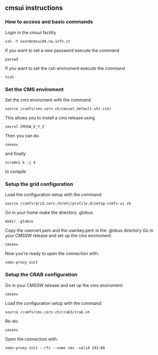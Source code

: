 cmsui instructions
----------
### How to access and basic commands

Login in the cmsui facility
```
ssh -Y user@cmsui04.na.infn.it
```
If you want to set a new password execute the command
```
passwd
```
If you want to set the csh enviroment execute the command
```
tcsh
```

### Set the CMS enviroment
Set the cms enviroment with the command
```
source /cvmfs/cms.cern.ch/cmsset_default.sh(.csh)
```
This allows you to install a cms release using
```
cmsrel CMSSW_X_Y_Z
```
Then you can do 
```
cmsenv
```
and finally 
```
scramv1 b -j 4
```
to compile

### Setup the grid configuration
Load the configuration setup with the command: 
```
source /cvmfs/grid.cern.ch/etc/profile.d/setup-cvmfs-ui.sh
```
Go in your home make the directory .globus
```
mkdir .globus
```
Copy the usercert.pem and the userkey.pem in the .globus directory
Go in your CMSSW release and set up the cms enviroment:
```
cmsenv
```
Now you're ready to open the connection with:
```
voms-proxy-init
```

### Setup the CRAB configuration
Go in your CMSSW release and set up the cms enviroment:
```
cmsenv
```
Load the configuration setup with the command: 
```
source /cvmfs/cms.cern.ch/crab3/crab.sh
```
Re-do:
```
cmsenv
```
Open the connection with:
```
voms-proxy-init --rfc --voms cms -valid 192:00
```
